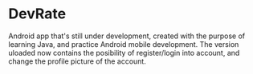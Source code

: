 # DevRate
Android app that's still under development, created with the purpose of learning Java, and practice Android mobile development.
The version uloaded now contains the posibility of register/login into account, and change the profile picture of the account.
